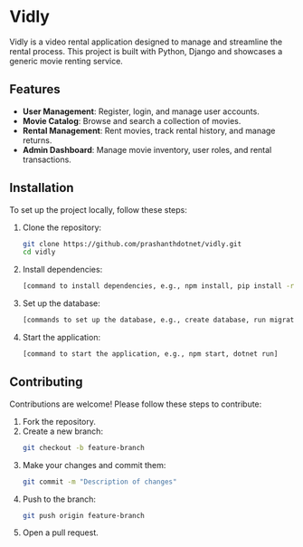 # Vidly

Vidly is a video rental application designed to manage and streamline the rental process. This project is built with Python, Django and showcases a generic movie renting service.

## Features
- **User Management**: Register, login, and manage user accounts.
- **Movie Catalog**: Browse and search a collection of movies.
- **Rental Management**: Rent movies, track rental history, and manage returns.
- **Admin Dashboard**: Manage movie inventory, user roles, and rental transactions.

## Installation
To set up the project locally, follow these steps:

1. Clone the repository:
   ```bash
   git clone https://github.com/prashanthdotnet/vidly.git
   cd vidly
   ```
2. Install dependencies:
   ```bash
   [command to install dependencies, e.g., npm install, pip install -r requirements.txt]
   ```
3. Set up the database:
   ```bash
   [commands to set up the database, e.g., create database, run migrations]
   ```
4. Start the application:
   ```bash
   [command to start the application, e.g., npm start, dotnet run]
   ```

## Contributing
Contributions are welcome! Please follow these steps to contribute:

1. Fork the repository.
2. Create a new branch:
   ```bash
   git checkout -b feature-branch
   ```
3. Make your changes and commit them:
   ```bash
   git commit -m "Description of changes"
   ```
4. Push to the branch:
   ```bash
   git push origin feature-branch
   ```
5. Open a pull request.

